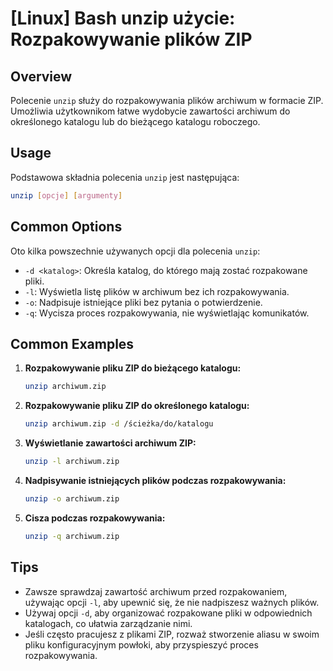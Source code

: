 # [Linux] Bash unzip użycie: Rozpakowywanie plików ZIP

## Overview
Polecenie `unzip` służy do rozpakowywania plików archiwum w formacie ZIP. Umożliwia użytkownikom łatwe wydobycie zawartości archiwum do określonego katalogu lub do bieżącego katalogu roboczego.

## Usage
Podstawowa składnia polecenia `unzip` jest następująca:

```bash
unzip [opcje] [argumenty]
```

## Common Options
Oto kilka powszechnie używanych opcji dla polecenia `unzip`:

- `-d <katalog>`: Określa katalog, do którego mają zostać rozpakowane pliki.
- `-l`: Wyświetla listę plików w archiwum bez ich rozpakowywania.
- `-o`: Nadpisuje istniejące pliki bez pytania o potwierdzenie.
- `-q`: Wycisza proces rozpakowywania, nie wyświetlając komunikatów.

## Common Examples

1. **Rozpakowywanie pliku ZIP do bieżącego katalogu:**
   ```bash
   unzip archiwum.zip
   ```

2. **Rozpakowywanie pliku ZIP do określonego katalogu:**
   ```bash
   unzip archiwum.zip -d /ścieżka/do/katalogu
   ```

3. **Wyświetlanie zawartości archiwum ZIP:**
   ```bash
   unzip -l archiwum.zip
   ```

4. **Nadpisywanie istniejących plików podczas rozpakowywania:**
   ```bash
   unzip -o archiwum.zip
   ```

5. **Cisza podczas rozpakowywania:**
   ```bash
   unzip -q archiwum.zip
   ```

## Tips
- Zawsze sprawdzaj zawartość archiwum przed rozpakowaniem, używając opcji `-l`, aby upewnić się, że nie nadpiszesz ważnych plików.
- Używaj opcji `-d`, aby organizować rozpakowane pliki w odpowiednich katalogach, co ułatwia zarządzanie nimi.
- Jeśli często pracujesz z plikami ZIP, rozważ stworzenie aliasu w swoim pliku konfiguracyjnym powłoki, aby przyspieszyć proces rozpakowywania.